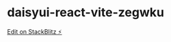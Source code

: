 # daisyui-react-vite-zegwku

[Edit on StackBlitz ⚡️](https://stackblitz.com/edit/daisyui-react-vite-zegwku)